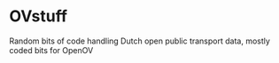 OVstuff
=======

Random bits of code handling Dutch open public transport data, mostly coded bits for OpenOV